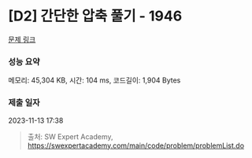 # [D2] 간단한 압축 풀기 - 1946 

[문제 링크](https://swexpertacademy.com/main/code/problem/problemDetail.do?contestProbId=AV5PmkDKAOMDFAUq) 

### 성능 요약

메모리: 45,304 KB, 시간: 104 ms, 코드길이: 1,904 Bytes

### 제출 일자

2023-11-13 17:38



> 출처: SW Expert Academy, https://swexpertacademy.com/main/code/problem/problemList.do